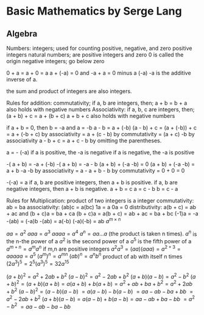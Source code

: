 # Basic Mathematics by Serge Lang

## Algebra

Numbers:
integers; used for counting
  positive, negative, and zero
positive integers
natural numbers; are positive integers and zero
0 is called the origin
negative integers; go below zero

0 + a = a + 0 = a
a + (-a) = 0 and -a + a = 0
  minus a (-a)
  -a is the additive inverse of a.

the sum and product of integers are also integers.

Rules for addition:
commutativity; 
  if a, b are integers, then;
    a + b = b + a 
  also holds with negative numbers
Associativity:
  if a, b, c are integers, then;
    (a + b) + c = a + (b + c)
      a + b + c
  also holds with negative numbers

if a + b = 0, then b = -a and a = -b
  a - b = a + (-b)
(a - b) + c = (a + (-b)) + c
  = a + (-b + c) by associativity
  = a + (c - b) by commutativity
  = (a + c) -b by associativity
  a - b + c = a + c - b by omitting the parentheses.

a = - (-a)
  if a is positive, the -a is negative
  if a is negative, the -a is positive

-( a + b) = -a + (-b)
-( a + b) = -a - b
  (a + b) + (-a -b) = 0
  (a + b) + (-a -b) = a + b -a -b by associativity
    = a - a + b - b by commutativity
    = 0 + 0
    = 0

-(-a) = a
if a, b are positive integers, then a + b is positive.
if a, b are negative integers, then a + b is negative.
a + b = c
  a = c - b
  b = c - a

Rules for Multiplication:
product of two integers is a integer
commutativity: ab = ba
associativity: (ab)c = a(bc)
1a = a
0a = 0
distributivity: a(b + c) = ab + ac and (b + c)a = ba + ca
  (b + c)a = a(b + c) = ab + ac = ba + bc
(-1)a = -a
-(ab) = (-a)b
-(ab) = a(-b)
(-a)(-b) = ab
$a^{m \times n}$

$aa = a^{2}$
$aaa = a^{3}$
$aaaa = a^{4}$
$a^{n} = aa...a \text{ (the product is taken n times).}$
$a^{n}$ is the n-the power of a
  $a^{2}$ is the second power of a
  $a^{5}$ is the fifth power of a
$a^{m+n} = a^{m}a^{n}$
  if m,n are positive integers
  $a^{2}a^{3} = (aa)(aaa) = a^{2+3} = aaaaa = a^{5}$
$(a^m)^n = a^{mn}$
$(ab)^n = a^nb^n$
  product of ab with itself n times
  $(2a^3)^5 = 2^5(a^3)^5 = 32a^{15}$

$(a + b)^2 = a^2 + 2ab + b^2$
$(a - b)^2 = a^2 - 2ab + b^2$
$(a + b)(a - b) = a^2 - b^2$
$(a + b)^2 = (a + b)(a + b) = a(a + b) + b(a + b) = a^2 + ab + ba + b^2
= a^2 + 2ab + b^2$
$(a - b)^2 = (a - b)(a - b)$
  $= a(a-b) - b(a-b)$
  $= aa-ab -ba+bb$
  $= a^2 -2ab + b^2$
$(a+b)(a-b)=a(a-b)+b(a-b)=aa-ab+ba-bb$
  $=a^2-b^2$
  $= aa-ab -ba-bb$
